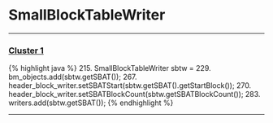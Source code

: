 # SmallBlockTableWriter

***

### [Cluster 1](./1)
{% highlight java %}
215. SmallBlockTableWriter      sbtw       =
229. bm_objects.add(sbtw.getSBAT());
267. header_block_writer.setSBATStart(sbtw.getSBAT().getStartBlock());
270. header_block_writer.setSBATBlockCount(sbtw.getSBATBlockCount());
283. writers.add(sbtw.getSBAT());
{% endhighlight %}

***

